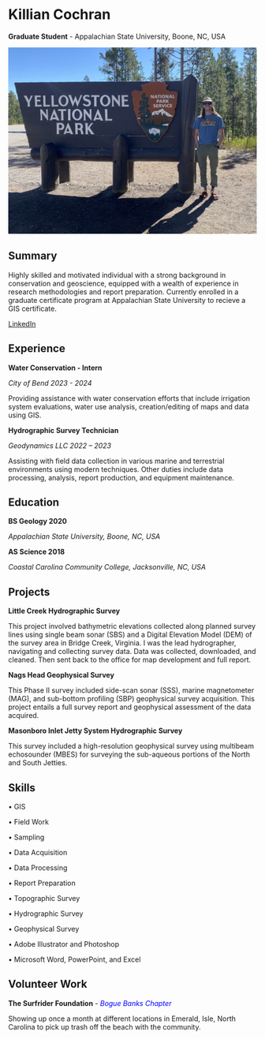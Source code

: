 # Killian Cochran

**Graduate Student** - Appalachian State University, Boone, NC, USA

<img src="img/IMG_1302.jpg">

## Summary
Highly skilled and motivated individual with a strong background in conservation and geoscience, equipped with a wealth of experience in research methodologies and report preparation. Currently enrolled in a graduate certificate program at Appalachian State University to recieve a GIS certificate. 

[LinkedIn](https://www.linkedin.com/in/killian-cochran/)


## Experience
**Water Conservation - Intern**

*City of Bend 2023 - 2024*

Providing assistance with water conservation efforts that include irrigation system evaluations, water use analysis, creation/editing of maps and data using GIS.

**Hydrographic Survey Technician**

*Geodynamics LLC 2022 – 2023*

Assisting with field data collection in various marine and terrestrial environments using modern techniques. Other duties include data processing, analysis, report production, and equipment maintenance.


## Education
**BS Geology 2020**

*Appalachian State University, Boone, NC, USA*

**AS Science 2018**

*Coastal Carolina Community College, Jacksonville, NC, USA*


## Projects
**Little Creek Hydrographic Survey**

This project involved bathymetric elevations collected along planned survey lines using single beam sonar (SBS) and a Digital Elevation Model (DEM) of the survey area in Bridge Creek, Virginia. I was the lead hydrographer, navigating and collecting survey data. Data was collected, downloaded, and cleaned. Then sent back to the office for map development and full report.

**Nags Head Geophysical Survey** 

This Phase II survey included side-scan sonar (SSS), marine magnetometer (MAG), and sub-bottom profiling (SBP) geophysical survey acquisition. This project entails a full survey report and geophysical assessment of the data acquired.

**Masonboro Inlet Jetty System Hydrographic Survey**

This survey included a high-resolution geophysical survey using multibeam echosounder (MBES) for surveying the sub-aqueous portions of the North and South Jetties.


## Skills
•   GIS

•   Field Work

•	Sampling

•	Data Acquisition

•	Data Processing

•	Report Preparation

•	Topographic Survey

•	Hydrographic Survey

•	Geophysical Survey

•	Adobe Illustrator and Photoshop 

•	Microsoft Word, PowerPoint, and Excel


## Volunteer Work
**The Surfrider Foundation** - <span style="color:blue"> *Bogue Banks Chapter* </span>

Showing up once a month at different locations in Emerald, Isle, North Carolina to pick up trash off the beach with the community. 
